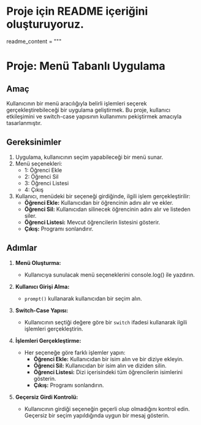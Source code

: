 # Proje için README içeriğini oluşturuyoruz.
readme_content = """
# Proje: Menü Tabanlı Uygulama

## Amaç
Kullanıcının bir menü aracılığıyla belirli işlemleri seçerek gerçekleştirebileceği bir uygulama geliştirmek. Bu proje, kullanıcı etkileşimini ve switch-case yapısının kullanımını pekiştirmek amacıyla tasarlanmıştır.

## Gereksinimler
1. Uygulama, kullanıcının seçim yapabileceği bir menü sunar.
2. Menü seçenekleri:
   - 1: Öğrenci Ekle
   - 2: Öğrenci Sil
   - 3: Öğrenci Listesi
   - 4: Çıkış
3. Kullanıcı, menüdeki bir seçeneği girdiğinde, ilgili işlem gerçekleştirilir:
   - **Öğrenci Ekle:** Kullanıcıdan bir öğrencinin adını alır ve ekler.
   - **Öğrenci Sil:** Kullanıcıdan silinecek öğrencinin adını alır ve listeden siler.
   - **Öğrenci Listesi:** Mevcut öğrencilerin listesini gösterir.
   - **Çıkış:** Programı sonlandırır.

## Adımlar

1. **Menü Oluşturma:**
   - Kullanıcıya sunulacak menü seçeneklerini console.log() ile yazdırın.

2. **Kullanıcı Girişi Alma:**
   - `prompt()` kullanarak kullanıcıdan bir seçim alın.

3. **Switch-Case Yapısı:**
   - Kullanıcının seçtiği değere göre bir `switch` ifadesi kullanarak ilgili işlemleri gerçekleştirin.

4. **İşlemleri Gerçekleştirme:**
   - Her seçeneğe göre farklı işlemler yapın:
     - **Öğrenci Ekle:** Kullanıcıdan bir isim alın ve bir diziye ekleyin.
     - **Öğrenci Sil:** Kullanıcıdan bir isim alın ve diziden silin.
     - **Öğrenci Listesi:** Dizi içerisindeki tüm öğrencilerin isimlerini gösterin.
     - **Çıkış:** Programı sonlandırın.

5. **Geçersiz Girdi Kontrolü:**
   - Kullanıcının girdiği seçeneğin geçerli olup olmadığını kontrol edin. Geçersiz bir seçim yapıldığında uygun bir mesaj gösterin.

